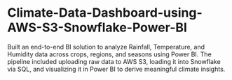 # Climate-Data-Dashboard-using-AWS-S3-Snowflake-Power-BI
Built an end-to-end BI solution to analyze Rainfall, Temperature, and Humidity data across crops, regions, and seasons using Power BI. The pipeline included uploading raw data to AWS S3, loading it into Snowflake via SQL, and visualizing it in Power BI to derive meaningful climate insights.
